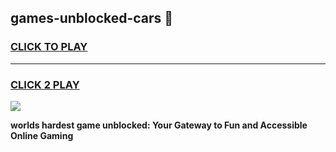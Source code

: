 
## games-unblocked-cars 👋
<h3>
<a href="https://premium.freeplayer.one?title=games-unblocked-cars&ref=14F">CLICK TO PLAY</a></h3>
<hr>

<h3>
<a href="https://premium.freeplayer.one?title=games-unblocked-cars&ref=14F">CLICK 2 PLAY</a>
  
</h3>

<a href="https://premium.freeplayer.one?title=games-unblocked-cars&ref=12F/"><img src="https://clearcache.store/games.png"></a>


**worlds hardest game unblocked: Your Gateway to Fun and Accessible Online Gaming**
